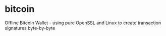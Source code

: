 # bitcoin
Offline Bitcoin Wallet - using pure OpenSSL and Linux to create transaction signatures byte-by-byte 
